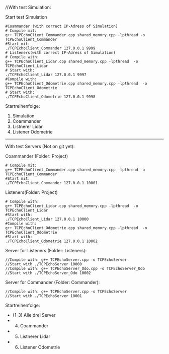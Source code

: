 //With test Simulation:

Start test Simulation

```
#Coammander (with correct IP-Adress of Simulation)
# Compile mit:     
g++ TCPEchoClient_Commander.cpp shared_memory.cpp -lpthread -o TCPEchoClient_Commander
#Start mit:
./TCPEchoClient_Commander 127.0.0.1 9999
# Listeners(with correct IP-Adress of Simulation)
# Compile with: 
g++ TCPEchoClient_Lidar.cpp shared_memory.cpp -lpthread  -o TCPEchoClient_Lidar
# Start with: 
./TCPEchoClient_Lidar 127.0.0.1 9997
#Compile with: 
g++ TCPEchoClient_Odometrie.cpp shared_memory.cpp -lpthread  -o TCPEchoClient_Odometrie
# Start with:
./TCPEchoClient_Odometrie 127.0.0.1 9998
```
Startreihenfolge:
1) Simulation
2) Coammander
3) Listnerer Lidar
4) Listener Odometrie

___________________________________________________________________________________________________________________________

With test Servers (Not on git yet): 

Coammander (Folder: Project)

```
# Compile mit:     
g++ TCPEchoClient_Commander.cpp shared_memory.cpp -lpthread -o TCPEchoClient_Commander
#Start mit:       
./TCPEchoClient_Commander 127.0.0.1 10001
``` 
Listeners(Folder: Project)
```
# Compile with:  
g++ TCPEchoClient_Lidar.cpp shared_memory.cpp -lpthread  -o TCPEchoClient_Lidar
#Start with: 
./TCPEchoClient_Lidar 127.0.0.1 10000
#Compile with:  
g++ TCPEchoClient_Odometrie.cpp shared_memory.cpp -lpthread  -o TCPEchoClient_Odometrie
#Start with: 
./TCPEchoClient_Odometrie 127.0.0.1 10002
```

Server for Listeners (Folder: Listeners):

```
//Compile with: g++ TCPEchoServer.cpp -o TCPEchoServer
//Start with ./TCPEchoServer 10000
//Compile with: g++ TCPEchoServer_Odo.cpp -o TCPEchoServer_Odo
//Start with ./TCPEchoServer_Odo 10002
``` 

Server for Commander (Folder: Commander):

```
//Compile with: g++ TCPEchoServer.cpp -o TCPEchoServer
//Start with ./TCPEchoServer 10001
```


Startreihenfolge:
- (1-3) Alle drei Server
- 4) Coammander
- 5) Listnerer Lidar
- 6) Listener Odometrie